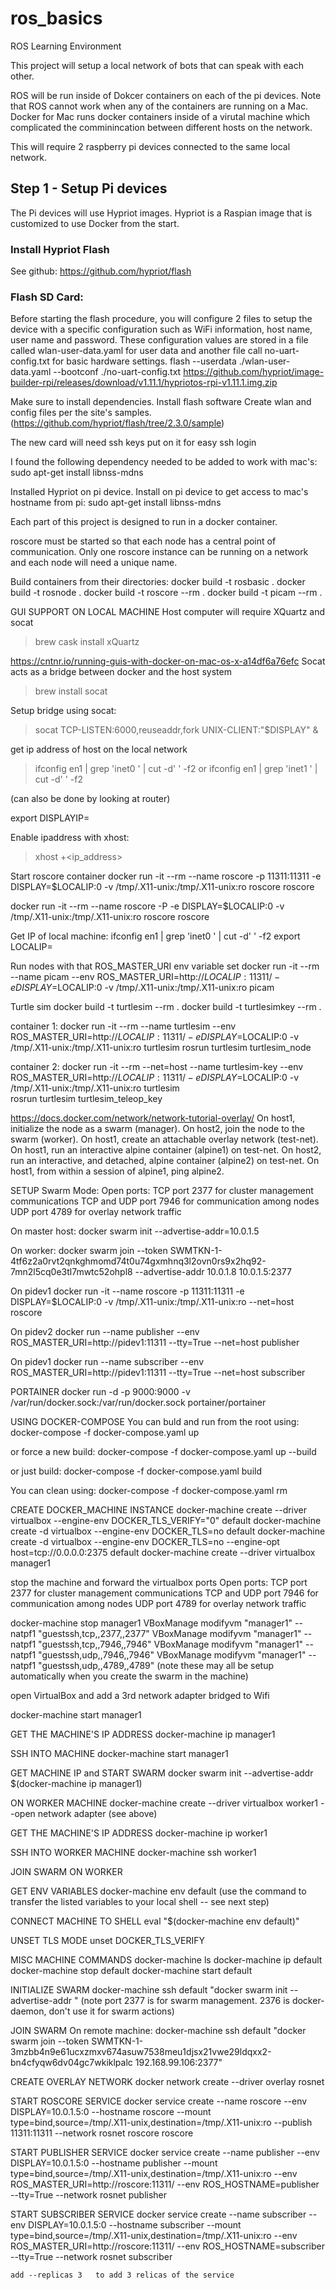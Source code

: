 # ros_basics
ROS Learning Environment

This project will setup a local network of bots that can speak with each other.

ROS will be run inside of Dokcer containers on each of the pi devices.  Note that ROS cannot work when 
any of the containers are running on a Mac.  Docker for Mac runs docker containers inside of a 
virutal machine which complicated the comminincation between different hosts on the 
network.

This will require 2 raspberry pi devices connected to the same local network.

## Step 1 - Setup Pi devices
The Pi devices will use Hypriot images.  Hypriot is a Raspian image that is
customized to use Docker from the start.  

### Install Hypriot Flash
See github: https://github.com/hypriot/flash

### Flash SD Card:
Before starting the flash procedure, you will configure 2 files to setup the device
with a specific configuration such as WiFi information, host name, user name and password.
These configuration values are stored in a file called wlan-user-data.yaml for
user data and another file call no-uart-config.txt for basic hardware settings.
	flash --userdata ./wlan-user-data.yaml --bootconf ./no-uart-config.txt https://github.com/hypriot/image-builder-rpi/releases/download/v1.11.1/hypriotos-rpi-v1.11.1.img.zip

Make sure to install dependencies.
Install flash software
Create wlan and config files per the site's samples.
(https://github.com/hypriot/flash/tree/2.3.0/sample)

The new card will need ssh keys put on it for easy ssh login


I found the following dependency needed to be added to work with mac's:
sudo apt-get install libnss-mdns



Installed Hypriot on pi device.
Install on pi device to get access to mac's hostname from pi:
	sudo apt-get install libnss-mdns

Each part of this project is designed to run in a docker container.

roscore must be started so that each node has a central point of communication.  Only one roscore instance can be running on a network and each node will need a unique name.

Build containers from their directories:
docker build -t rosbasic  .
docker build -t rosnode  .
docker build -t roscore --rm .
docker build -t picam --rm .

GUI SUPPORT
ON LOCAL MACHINE
Host computer will require XQuartz and socat
> brew cask install xQuartz

https://cntnr.io/running-guis-with-docker-on-mac-os-x-a14df6a76efc
Socat acts as a bridge between docker and the host system
> brew install socat

Setup bridge using socat:
> socat TCP-LISTEN:6000,reuseaddr,fork UNIX-CLIENT:\"$DISPLAY\" &

get ip address of host on the local network
> ifconfig en1 | grep 'inet0 ' | cut -d' ' -f2
or 
> ifconfig en1 | grep 'inet1 ' | cut -d' ' -f2

(can also be done by looking at router)

export DISPLAYIP=<network ip of local machine>

Enable ipaddress with xhost:
> xhost +<ip_address>






Start roscore container
docker run -it --rm --name roscore -p 11311:11311 -e DISPLAY=$LOCALIP:0 -v /tmp/.X11-unix:/tmp/.X11-unix:ro roscore roscore

docker run -it --rm --name roscore -P -e DISPLAY=$LOCALIP:0 -v /tmp/.X11-unix:/tmp/.X11-unix:ro roscore roscore

Get IP of local machine:
ifconfig en1 | grep 'inet0 ' | cut -d' ' -f2
export LOCALIP=<local network ip address of machine running roscore>


Run nodes with that ROS_MASTER_URI env variable set
docker run -it --rm --name picam --env ROS_MASTER_URI=http://$LOCALIP:11311/  -e DISPLAY=$LOCALIP:0 -v /tmp/.X11-unix:/tmp/.X11-unix:ro picam

Turtle sim
docker build -t turtlesim --rm .
docker build -t turtlesimkey --rm .

container 1:
docker run -it --rm --name turtlesim --env ROS_MASTER_URI=http://$LOCALIP:11311/  -e DISPLAY=$LOCALIP:0 -v /tmp/.X11-unix:/tmp/.X11-unix:ro turtlesim
	rosrun turtlesim turtlesim_node

container 2:
docker run -it --rm --net=host --name turtlesim-key --env ROS_MASTER_URI=http://$LOCALIP:11311/  -e DISPLAY=$LOCALIP:0 -v /tmp/.X11-unix:/tmp/.X11-unix:ro turtlesim	
	rosrun turtlesim turtlesim_teleop_key

https://docs.docker.com/network/network-tutorial-overlay/
On host1, initialize the node as a swarm (manager).
On host2, join the node to the swarm (worker).
On host1, create an attachable overlay network (test-net).
On host1, run an interactive alpine container (alpine1) on test-net.
On host2, run an interactive, and detached, alpine container (alpine2) on test-net.
On host1, from within a session of alpine1, ping alpine2.

SETUP Swarm Mode:
Open ports:
	TCP port 2377 for cluster management communications
	TCP and UDP port 7946 for communication among nodes
	UDP port 4789 for overlay network traffic

On master host:
docker swarm init --advertise-addr=10.0.1.5
	
On worker:
	docker swarm join --token SWMTKN-1-4tf6z2a0rvt2qnkghmomd74t0u74gxmhnq3l2ovn0rs9x2hq92-7mn2l5cq0e3tl7mwtc52ohpl8 --advertise-addr 10.0.1.8 10.0.1.5:2377	




On pidev1
	docker run -it --name roscore -p 11311:11311 -e DISPLAY=$LOCALIP:0 -v /tmp/.X11-unix:/tmp/.X11-unix:ro --net=host roscore 

On pidev2
	docker run --name publisher --env ROS_MASTER_URI=http://pidev1:11311 --tty=True --net=host publisher

On pidev1
	docker run --name subscriber  --env ROS_MASTER_URI=http://pidev1:11311 --tty=True  --net=host subscriber


PORTAINER
docker run -d -p 9000:9000 -v /var/run/docker.sock:/var/run/docker.sock portainer/portainer





USING DOCKER-COMPOSE
You can buld and run from the root using:
docker-compose -f docker-compose.yaml up

or force a new build:
docker-compose -f docker-compose.yaml up --build

or just build:
docker-compose -f docker-compose.yaml build


You can clean using:
docker-compose -f docker-compose.yaml rm





CREATE DOCKER_MACHINE INSTANCE
docker-machine create --driver virtualbox --engine-env DOCKER_TLS_VERIFY="0" default 
docker-machine create -d virtualbox --engine-env DOCKER_TLS=no default
docker-machine create -d virtualbox --engine-env DOCKER_TLS=no --engine-opt host=tcp://0.0.0.0:2375 default
docker-machine create --driver virtualbox  manager1

stop the machine and forward the virtualbox ports
Open ports:
TCP port 2377 for cluster management communications
TCP and UDP port 7946 for communication among nodes
UDP port 4789 for overlay network traffic

docker-machine stop manager1
VBoxManage modifyvm "manager1" --natpf1 "guestssh,tcp,,2377,,2377"
VBoxManage modifyvm "manager1" --natpf1 "guestssh,tcp,,7946,,7946"
VBoxManage modifyvm "manager1" --natpf1 "guestssh,udp,,7946,,7946"
VBoxManage modifyvm "manager1" --natpf1 "guestssh,udp,,4789,,4789"
(note these may all be setup automatically when you create the swarm in the machine)

open VirtualBox and add a 3rd network adapter bridged to Wifi

docker-machine start manager1

GET THE MACHINE'S IP ADDRESS
docker-machine ip manager1

SSH INTO MACHINE
docker-machine start manager1

GET MACHINE IP and START SWARM
docker swarm init --advertise-addr $(docker-machine ip manager1)

ON WORKER MACHINE
docker-machine create --driver virtualbox  worker1
--open network adapter (see above)


GET THE MACHINE'S IP ADDRESS
docker-machine ip worker1

SSH INTO WORKER MACHINE
docker-machine ssh worker1

JOIN SWARM ON WORKER


GET ENV VARIABLES
docker-machine env default
(use the command to transfer the listed variables to your local shell -- see next step)

CONNECT MACHINE TO SHELL
eval "$(docker-machine env default)"

UNSET TLS MODE
unset DOCKER_TLS_VERIFY

MISC MACHINE COMMANDS
docker-machine ls
docker-machine ip default
docker-machine stop default
docker-machine start default

INITIALIZE SWARM
docker-machine ssh default "docker swarm init --advertise-addr <default ip>"
(note port 2377 is for swarm management. 2376 is docker-daemon, don't use it for swarm actions)

JOIN SWARM
On remote machine:
docker-machine ssh default "docker swarm join --token SWMTKN-1-3mzbb4n9e61ucxzmxv674asuw7538meu1djsx21vwe29ldqxx2-bn4cfyqw6dv04gc7wkiklpalc 192.168.99.106:2377"



CREATE OVERLAY NETWORK
docker network create --driver overlay rosnet




START ROSCORE SERVICE
docker service create --name roscore --env DISPLAY=10.0.1.5:0 --hostname roscore --mount type=bind,source=/tmp/.X11-unix,destination=/tmp/.X11-unix:ro --publish 11311:11311 --network rosnet roscore roscore


START PUBLISHER SERVICE
docker service create --name publisher --env DISPLAY=10.0.1.5:0 --hostname publisher --mount type=bind,source=/tmp/.X11-unix,destination=/tmp/.X11-unix:ro --env ROS_MASTER_URI=http://roscore:11311/ --env ROS_HOSTNAME=publisher --tty=True --network rosnet publisher

START SUBSCRIBER SERVICE
docker service create --name subscriber --env DISPLAY=10.0.1.5:0 --hostname subscriber --mount type=bind,source=/tmp/.X11-unix,destination=/tmp/.X11-unix:ro --env ROS_MASTER_URI=http://roscore:11311/ --env ROS_HOSTNAME=subscriber --tty=True --network rosnet subscriber

	add --replicas 3   to add 3 relicas of the service
